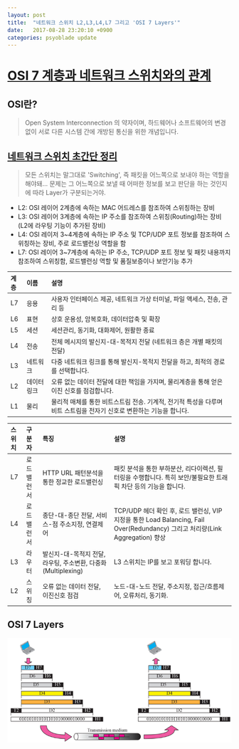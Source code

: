 ```yaml
---
layout: post
title:  "네트워크 스위치 L2,L3,L4,L7 그리고 'OSI 7 Layers'"
date:   2017-08-28 23:20:10 +0900
categories: psyoblade update
---
```

# [OSI 7 계층과 네트워크 스위치와의 관계](http://soul0.tistory.com/140)
## OSI란?
> Open System Interconnection 의 약자이며, 하드웨어나 소프트웨어의 변경 없이 서로 다른 시스템 간에 개방된 통신을 위한 개념입니다.


## [네트워크 스위치 초간단 정리](http://defensecurity.tistory.com/9)
> 모든 스위치는 말그대로 'Switching', 즉 패킷을 어느쪽으로 보내야 하는 역할을 해야돼... 문제는 그 어느쪽으로 보낼 때 어떠한 정보를 보고 판단을 하는 것인지에 따라 Layer가 구분되는거야.
* L2: OSI 레이어 2계층에 속하는 MAC 어드레스를 참조하여 스위칭하는 장비
* L3: OSI 레이어 3계층에 속하는 IP 주소를 참조하여 스위칭(Routing)하는 장비 (L2에 라우팅 기능이 추가된 장비)
* L4: OSI 레이저 3~4계층에 속하는 IP 주소 및 TCP/UDP 포트 정보를 참조하여 스위칭하는 장비, 주로 로드밸런싱 역할을 함
* L7: OSI 레이어 3~7계층에 속하는 IP 주소, TCP/UDP 포트 정보 및 패킷 내용까지 참조하여 스위칭함, 로드밸런싱 역할 및 품질보증이나 보안기능 추가

| 계층 | 이름 | 설명 |
|:--------|:---------|:-------------------------------------------------------------|
| L7 | 응용 | 사용자 인터페이스 제공, 네트워크 가상 터미널, 파일 액세스, 전송, 관리 등 |
| L6 | 표현 | 상호 운용성, 암복호화, 데이터압축 및 확장 |
| L5 | 세션 | 세션관리, 동기화, 대화제어, 원활한 종료 |
| L4 | 전송 | 전체 메시지의 발신지-대-목적지 전달 (네트워크 층은 개별 패킷의 전달) |
| L3 | 네트워크 | 다중 네트워크 링크를 통해 발신지-목적지 전달을 하고, 최적의 경로를 선택합니다. |
| L2 | 데이터링크 | 오류 없는 데이터 전달에 대한 책임을 가지며, 물리계층을 통해 얻은 이진 신호를 점검합니다. |
| L1 | 물리 | 물리적 매체를 통한 비트스트림 전송. 기계적, 전기적 특성을 다루며 비트 스트림을 전자기 신호로 변환하는 기능을 합니다. |

| 스위치 | 구분자 | 특징 | 설명 |
|:-------|:-------|:-----|:-----|
| L7 | 로드밸런서 | HTTP URL 패턴분석을 통한 정교한 로드밸런싱 | 패킷 분석을 통한 부하분산, 리다이렉션, 필터링을 수행합니다. 특히 보안/불필요한 트래픽 차단 등의 기능을 합니다. |
| L4 | 로드밸런서 | 종단-대-종단 전달, 서비스-점 주소지정, 연결제어 | TCP/UDP 헤더 확인 후, 로드 밸런싱, VIP 지정을 통한 Load Balancing, Fail Over(Redundancy) 그리고 처리량(Link Aggregation) 향상 |
| L3 | 라우터 | 발신지-대-목적지 전달, 라우팅, 주소변환, 다중화(Multiplexing) | L3 스위치는 IP를 보고 포워딩 합니다. |
| L2 | 스위칭 | 오류 없는 데이터 전달, 이진신호 점검 | 노드-대-노드 전달, 주소지정, 접근/흐름제어, 오류처리, 동기화. | 스위치는 MAC을 보고 포워딩 합니다 |

## OSI 7 Layers
![OSI 7 Layers](/images/osi_7_layers.png)
